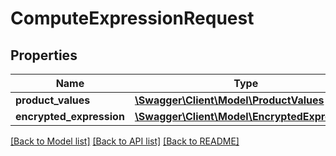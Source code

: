 # ComputeExpressionRequest

## Properties
Name | Type | Description | Notes
------------ | ------------- | ------------- | -------------
**product_values** | [**\Swagger\Client\Model\ProductValues**](ProductValues.md) |  | 
**encrypted_expression** | [**\Swagger\Client\Model\EncryptedExpression**](EncryptedExpression.md) |  | 

[[Back to Model list]](../README.md#documentation-for-models) [[Back to API list]](../README.md#documentation-for-api-endpoints) [[Back to README]](../README.md)


